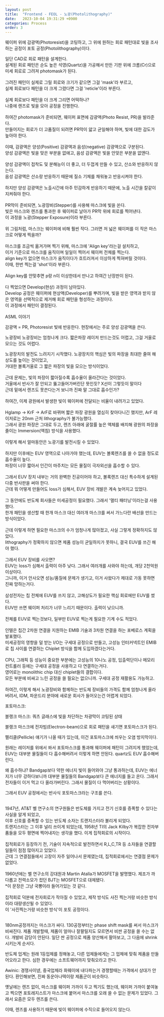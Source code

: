 ```yaml
---
layout: post
title:  "Frontend - FEOL - 노광(Photolithography)"
date:   2023-10-04 19:31:29 +0900
categories: Process
order: 3
---
```


웨이퍼 위에 감광액(Photoresist)을 코팅하고, 그 위에 원하는 회로 패턴대로 빛을 조사하는 공정이 포토 공정(Photolithography)이다.<br>


일단 CAD로 회로 패턴을 설계한다.<br>
설계된 회로 패턴은 순도 높은 석영(Quartz)을 가공해서 만든 기판 위에 크롬(Cr)으로 미세 회로로 그려져 photomask가 된다.<br>
<br>
그려진 패턴이 실제로 그릴 회로와 크기가 같으면 그걸 'mask'라 부르고,<br>
실제 회로보다 패턴을 더 크게 그렸다면 그걸 'reticle'이라 부른다.<br>
<br>
실제 회로보다 패턴을 더 크게 그리면 어떡하나?<br>
나중에 렌즈로 빛을 모아 공정을 진행한다.<br>
<br>
하여간 photomask가 준비되면, 웨이퍼 표면에 감광액(Photo Resist, PR)을 발라준다.<br>
만들어지는 회로가 더 고품질이 되려면 PR막이 얇고 균일해야 하며, 빛에 대한 감도가 높아야 한다.<br>
<br>
이때, 감광액은 양성(Positive) 감광액과 음성(negative) 감광액으로 구분된다.<br>
양성 감광액은 빛을 맞은 부분을 없애고, 음성 감광액은 빛을 안맞은 부분을 없앤다.<br>
<br>
양성 감광액이 접착도 및 분해능이 더 좋고, 더 두껍게 만들 수 있고, 산소와 반응하지 않는다.<br>
음성 감광액은 산소랑 반응하기 때문에 질소 기체를 채워놓고 반응시켜야 한다.<br>
<br>
하지만 양성 감광액은 노출시간에 아주 민감하게 반응하기 때문에, 노출 시간을 칼같이 지켜줘야 한다.<br>
<br>
PR막이 준비되면, 노광장비(Stepper)를 사용해 마스크에 빛을 쏜다.<br>
빛은 마스크와 렌즈를 통과한 후 웨이퍼로 날아가 PR막 위에 회로를 찍어낸다.<br>
이 과정을 노광(Stepper Exposure)이라 부른다.<br>
<br>
위 그림처럼, 마스크는 웨이퍼에 비해 훨씬 작다. 그러면 저 넓은 웨이퍼를 이 작은 마스크로 어떻게 찍을까?<br>
<br>
마스크를 조금씩 옮겨가며 찍기 위해, 마스크에 'Align key'라는걸 설치하고,<br>
이거 기준으로 마스크를 움직이며 일일이 찍어서 웨이퍼 전체를 찍는다.<br>
align key가 없으면 마스크가 움직이다가 흐트러져서 이상하게 찍혀버릴 것이다.<br>
이때, 한번 찍는걸 'shot'이라 부른다.<br>
<br>
Align key를 안맞추면 p랑 n이 이상한데서 만나고 하여간 난장판이 된다.<br>
<br>
다 찍었으면 Develop(현상) 과정이 남아있다.<br>
Develop 공정은 웨이퍼에 현상액(Developer)를 뿌려가며, 빛을 받은 영역과 받지 않은 영역을 선택적으로 제거해 회로 패턴을 형성하는 과정이다.<br>
이 과정에서 패턴이 결정된다.<br>
<br>
ASML 이야기



감광액 = PR, Photoresist 빛에 반응한다.
현장에서는 주로 양성 감광액을 쓴다.

노광장비
노광장비는 엄청나게 크다. 짧은파장 레이저 만드는것도 어렵고, 그걸 거울로 모으는 것도 어렵다.

노광장치의 발전도 느려지기 시작했다. 노광장치의 핵심은 빛의 파장을 최대한 줄여 해상도를 높이는 것이었고,<br>
거대한 볼록거울로 그 짧은 파장의 빛을 모으는 방식이었다.<br>
<br>
근데 문제는, 빛의 파장이 짧아질수록 흡수율이 올라간다는 것이었다.<br>
거울에서 반사가 잘 안되고 뚫고들어가버린단 뜻인듯? X선이 그렇듯이 말이다<br>
근데 밑에서 렌즈도 못쓴다는거 보니까 진짜 말 그대로 흡수인가?<br>
<br>
하여간, 이제 광원에서 발생한 빛이 웨이퍼에 전달되는 비율이 내려가고 있었다.<br>
<br>
Hglamp -> KrF -> ArF로 바뀌며 짧은 파장 광원을 열심히 찾아다니긴 했지만, ArF 레이저로는 20nm 근처 lithography가 불가능했다.<br>
그래서 광원 파장은 그대로 두고, 렌즈 아래에 굴절률 높은 액체를 배치해 광원의 파장을 줄이는 Immersion(액침) 방식을 사용했다.<br>
<br>
이렇게 해서 얼마동안은 노광기를 발전시킬 수 있었다.<br>
<br>
하지만 이후에는 EUV 영역으로 나아가야 했는데, EUV는 볼록렌즈를 쓸 수 없을 정도로 흡수율이 높다.<br>
파장이 너무 짧아서 인간이 마주치는 모든 물질이 극자외선을 흡수할 수 있다.<br>
<br>
그래서 EUV 장치 내부는 거의 완벽한 진공이어야 하고, 볼록렌즈 대신 특수하게 설계된 다중 반사판을 써야 한다.<br>
근데 뭐 어떻게 만들어도 loss가 심해서, EUV 장비 개발은 계속 늦어지고 있었다.<br>
<br>
그 동안에도 반도체 회사들은 미세공정이 필요했다. 그래서 '멀티 패터닝'이라는걸 사용했다.<br>
한개 패턴을 생산할 때 한개 마스크 대신 여러개 마스크를 써서 가느다란 배선을 만드는 방식이었다.<br>
<br>
근데 이렇게 하면 필요한 마스크의 수가 엄청나게 많아졌고, 사실 그렇게 정확하지도 않았다.<br>
lithography가 정확하지 않으면 제품 성능이 균일하지가 못하니, 결국 EUV를 쓰긴 해야 했다.<br>
<br>
그래서 EUV 장비를 사오면?<br>
EUV는 loss가 심해서 출력이 아주 낮다. 그래서 여러개를 사와야 하는데, 개당 2천억원 이상이다.<br>
그니까, 이거 안사오면 성능/품질에 문제가 생기고, 이거 사왔다가 제대로 가동 못하면 진짜 망하는거다.<br>
<br>
삼성전자는 칩 전체에 EUV를 쓰지 않고, 고해상도가 필요한 핵심 회로에만 EUV를 썼다.<br>
EUV만 쓰면 웨이퍼 처리가 너무 느리기 때문이다. 출력이 낮으니까.<br>
<br>
전체를 EUV로 찍는것보다, 일부만 EUV로 찍는게 필요한 기계 수도 적었다.<br>
<br>
인텔은 칩간 2차원 연결을 지원하는 EMIB 기술과 3차원 연결을 하는 포베로스 계획을 발표했다.<br>
미세공정의 영향을 덜 받는 I/O는 구세대 공정으로 만들고, 고성능 인터커넥트인 EMIB로 칩 사이를 연결하는 Chiplet 방식을 함께 도입하겠다는거다.<br>
<br>
CPU, 그래픽 등 성능이 중요한 부분에는 고성능의 10나노 공정, 입출력단이나 메모리 컨트롤러 등에는 구세대 공정을 사용하고 다 연결하는거다.<br>
영어로는 monolithic chip 대신 chiplet들의 결합이다.<br>
모든 부분에 비싸고 느린 공정을 쓸 필요는 없으니까. 구세대 공정 재활용도 가능하고.<br>
<br>
하여간, 이렇게 해서 노광장비와 함께하는 반도체 장비들의 가격도 함께 엄청나게 올라버려서, IDM, 파운드리 분야에 새로운 회사가 들어오는건 어렵게 되었다.<br>


포토마스크:

블랭크 마스크: 쿼츠 글래스에 빛을 차단하는 차광막이 코팅된 상태

블랭크 마스크에 전자빔(Electron-beam)으로 회로 패턴을 새기면 포토마스크가 된다.

펠리클(Pellicle) 얘기가 나올 때가 있는데, 이건 포토마스크에 씌우는 오염 방지막이다.

원래는 레이저를 위에서 쏴서 포토마스크를 통과해 웨이퍼에 패턴이 그려지게 했었는데,
EUV는 대부분 물질들이 다 흡수해버려서 이렇게 하면 안된다. quartz도 EUV 흡수해버린다.

왜 흡수하냐? Bandgap보다 약한 에너지 빛이 들어와야 그냥 통과하는데,
EUV는 에너지가 너무 강하다보니까 대부분 물질들의 Bandgap보다 큰 에너지를 들고 온다.
그래서 전자들이 이거 먹고 다 올라가버린다. 그래서 물질이 다 먹어버리는 상황이다.

그래서 EUV 공정에서는 반사식 포토마스크라는 구조를 쓴다.


<br>
1947년, AT&T 벨 연구소의 연구원들은 반도체를 가지고 전기 신호를 증폭할 수 있다는 사실을 알게 되었고,<br>
이후 신호를 증폭할 수 있는 반도체 소자는 트랜지스터라 불리게 되었다.<br>
트랜지스터는 그 이후 널리 쓰이게 되었는데, 1958년 TI의 Jack Kilby가 복잡한 전자부품들을 모두 평면에 찍어내자는 생각을 했다. 이게 집적회로의 시작이다.<br>
<br>
집적회로가 등장하기 전, 기술이 지속적으로 발전하면서 R,L,C,TR 등 소자들을 연결할 일들이 점점 많아지고 있었다.<br>
근데 그 연결점들에서 고장이 자주 일어나서 문제였는데, 집적회로에서는 연결점 문제가 없었다.<br>
<br>
1960년에는 벨 연구소의 강대원과 Martin Atalla가 MOSFET을 발명했다. 제조가 까다롭고 전력소모가 컸던 BJT는 MOSFET으로 대체됐다.<br>
*이 문장은 그냥 국뽕이라 들어가있는 것 같다.<br>
<br>
집적회로 덕분에 전자회로가 작아질 수 있었고, 제작 방식도 사진 찍는거랑 비슷한 방식이라 대량생산될 수 있었다.<br>
이 '사진찍는거랑 비슷한 방식'이 포토 공정이다.<br>
<br>


180nm공정까지는 마스크가 싸다. 130공정부터는 phase shift mask를 써서 마스크가 비싸진다.
제품 개발할때, 제품이 얼마나 잘팔릴지도 모르면서 비싼 공정을 쓸 수는 없다. 개발비 감당이 안된다.
일단 싼 공정으로 제품 양산해서 팔아보고, 그 다음에 shrink시키는게 순서다.

반도체 업계는 원래 1등업체를 정해놓고, 다른 업체들에게는 그 업체에 맞춰 제품을 만들어오라고 한다.
심한 경우에는 소프트웨어까지 맞춰오라고 한다.

Awinic: 경쟁사이넫, 중국업체라 화웨이에 내다파는거 경쟁할때는 가격에서 상대가 안된다.
환인해보면, 진짜 동운아나텍이랑 제품군이 비슷하다.

옛날에는 렌즈 없이, 마스크를 웨이퍼 가까이 두고 찍기도 했는데,
웨이퍼 가까이 붙여놓고 찍으면 포토레지스트가 마스크에 붙어서 마스크를 오래 쓸 수 없는 문제가 있었다.
그래서 요즘은 모두 렌즈를 쓴다.

이때, 렌즈를 사용하기 때문에 빛이 웨이퍼에 수직으로 들어오지 않는다.